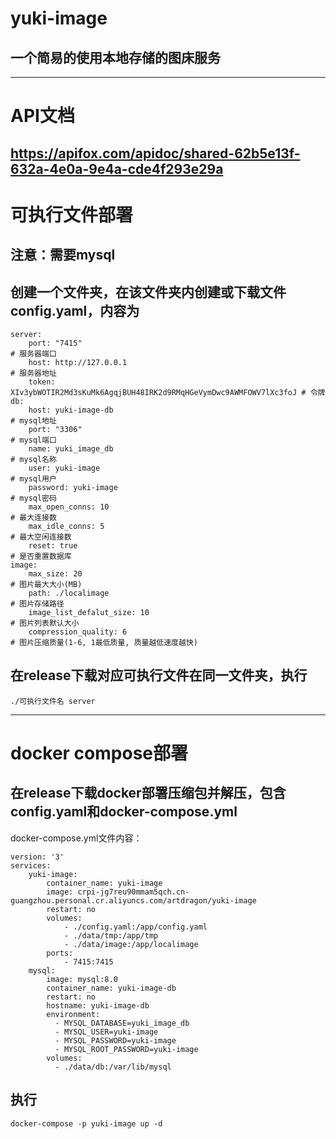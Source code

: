 # yuki-image
## 一个简易的使用本地存储的图床服务
----------
# API文档
https://apifox.com/apidoc/shared-62b5e13f-632a-4e0a-9e4a-cde4f293e29a
----------
# 可执行文件部署
## 注意：需要mysql
## 创建一个文件夹，在该文件夹内创建或下载文件config.yaml，内容为
```
server:
    port: "7415"                                                            # 服务器端口
    host: http://127.0.0.1                                                  # 服务器地址
    token: XIv3ybWOTIR2Md3sKuMk6AgqjBUH48IRK2d9RMqHGeVymDwc9AWMFOWV7lXc3foJ # 令牌
db:
    host: yuki-image-db                                                     # mysql地址
    port: "3306"                                                            # mysql端口
    name: yuki_image_db                                                     # mysql名称
    user: yuki-image                                                        # mysql用户
    password: yuki-image                                                    # mysql密码
    max_open_conns: 10                                                      # 最大连接数
    max_idle_conns: 5                                                       # 最大空闲连接数
    reset: true                                                             # 是否重置数据库
image:
    max_size: 20                                                           # 图片最大大小(MB)
    path: ./localimage                                                     # 图片存储路径
    image_list_defalut_size: 10                                            # 图片列表默认大小
    compression_quality: 6                                                 # 图片压缩质量(1-6, 1最低质量, 质量越低速度越快)
```
## 在release下载对应可执行文件在同一文件夹，执行
```
./可执行文件名 server
```
------------
# docker compose部署
## 在release下载docker部署压缩包并解压，包含config.yaml和docker-compose.yml
docker-compose.yml文件内容：
```
version: '3'
services:
    yuki-image:
        container_name: yuki-image
        image: crpi-jg7reu90mmam5qch.cn-guangzhou.personal.cr.aliyuncs.com/artdragon/yuki-image
        restart: no
        volumes:
            - ./config.yaml:/app/config.yaml
            - ./data/tmp:/app/tmp
            - ./data/image:/app/localimage
        ports:
            - 7415:7415
    mysql:
        image: mysql:8.0
        container_name: yuki-image-db
        restart: no
        hostname: yuki-image-db
        environment:
          - MYSQL_DATABASE=yuki_image_db
          - MYSQL_USER=yuki-image
          - MYSQL_PASSWORD=yuki-image
          - MYSQL_ROOT_PASSWORD=yuki-image
        volumes:
          - ./data/db:/var/lib/mysql
```
## 执行
```
docker-compose -p yuki-image up -d
```
